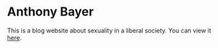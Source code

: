 # Anthony Bayer

This is a blog website about sexuality in a liberal society. You can view it [here](https://anthonybayer.org).
